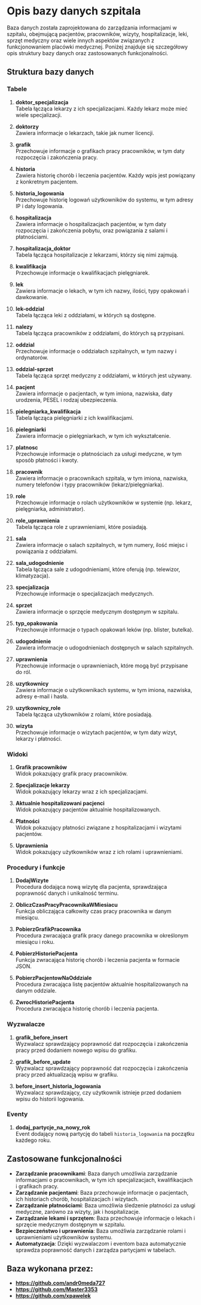 # Opis bazy danych szpitala

Baza danych została zaprojektowana do zarządzania informacjami w szpitalu, obejmującą pacjentów, pracowników, wizyty, hospitalizacje, leki, sprzęt medyczny oraz wiele innych aspektów związanych z funkcjonowaniem placówki medycznej. Poniżej znajduje się szczegółowy opis struktury bazy danych oraz zastosowanych funkcjonalności.

## Struktura bazy danych

### Tabele

1. **doktor_specjalizacja**  
   Tabela łącząca lekarzy z ich specjalizacjami. Każdy lekarz może mieć wiele specjalizacji.

2. **doktorzy**  
   Zawiera informacje o lekarzach, takie jak numer licencji.

3. **grafik**  
   Przechowuje informacje o grafikach pracy pracowników, w tym daty rozpoczęcia i zakończenia pracy.

4. **historia**  
   Zawiera historię chorób i leczenia pacjentów. Każdy wpis jest powiązany z konkretnym pacjentem.

5. **historia_logowania**  
   Przechowuje historię logowań użytkowników do systemu, w tym adresy IP i daty logowania.

6. **hospitalizacja**  
   Zawiera informacje o hospitalizacjach pacjentów, w tym daty rozpoczęcia i zakończenia pobytu, oraz powiązania z salami i płatnościami.

7. **hospitalizacja_doktor**  
   Tabela łącząca hospitalizacje z lekarzami, którzy się nimi zajmują.

8. **kwalifikacja**  
   Przechowuje informacje o kwalifikacjach pielęgniarek.

9. **lek**  
   Zawiera informacje o lekach, w tym ich nazwy, ilości, typy opakowań i dawkowanie.

10. **lek-oddzial**  
    Tabela łącząca leki z oddziałami, w których są dostępne.

11. **nalezy**  
    Tabela łącząca pracowników z oddziałami, do których są przypisani.

12. **oddzial**  
    Przechowuje informacje o oddziałach szpitalnych, w tym nazwy i ordynatorów.

13. **oddzial-sprzet**  
    Tabela łącząca sprzęt medyczny z oddziałami, w których jest używany.

14. **pacjent**  
    Zawiera informacje o pacjentach, w tym imiona, nazwiska, daty urodzenia, PESEL i rodzaj ubezpieczenia.

15. **pielegniarka_kwalifikacja**  
    Tabela łącząca pielęgniarki z ich kwalifikacjami.

16. **pielegniarki**  
    Zawiera informacje o pielęgniarkach, w tym ich wykształcenie.

17. **platnosc**  
    Przechowuje informacje o płatnościach za usługi medyczne, w tym sposób płatności i kwoty.

18. **pracownik**  
    Zawiera informacje o pracownikach szpitala, w tym imiona, nazwiska, numery telefonów i typy pracowników (lekarz/pielęgniarka).

19. **role**  
    Przechowuje informacje o rolach użytkowników w systemie (np. lekarz, pielęgniarka, administrator).

20. **role_uprawnienia**  
    Tabela łącząca role z uprawnieniami, które posiadają.

21. **sala**  
    Zawiera informacje o salach szpitalnych, w tym numery, ilość miejsc i powiązania z oddziałami.

22. **sala_udogodnienie**  
    Tabela łącząca sale z udogodnieniami, które oferują (np. telewizor, klimatyzacja).

23. **specjalizacja**  
    Przechowuje informacje o specjalizacjach medycznych.

24. **sprzet**  
    Zawiera informacje o sprzęcie medycznym dostępnym w szpitalu.

25. **typ_opakowania**  
    Przechowuje informacje o typach opakowań leków (np. blister, butelka).

26. **udogodnienie**  
    Zawiera informacje o udogodnieniach dostępnych w salach szpitalnych.

27. **uprawnienia**  
    Przechowuje informacje o uprawnieniach, które mogą być przypisane do ról.

28. **uzytkownicy**  
    Zawiera informacje o użytkownikach systemu, w tym imiona, nazwiska, adresy e-mail i hasła.

29. **uzytkownicy_role**  
    Tabela łącząca użytkowników z rolami, które posiadają.

30. **wizyta**  
    Przechowuje informacje o wizytach pacjentów, w tym daty wizyt, lekarzy i płatności.

### Widoki

1. **Grafik pracowników**  
   Widok pokazujący grafik pracy pracowników.

2. **Specjalizacje lekarzy**  
   Widok pokazujący lekarzy wraz z ich specjalizacjami.

3. **Aktualnie hospitalizowani pacjenci**  
   Widok pokazujący pacjentów aktualnie hospitalizowanych.

4. **Płatności**  
   Widok pokazujący płatności związane z hospitalizacjami i wizytami pacjentów.

5. **Uprawnienia**  
   Widok pokazujący użytkowników wraz z ich rolami i uprawnieniami.

### Procedury i funkcje

1. **DodajWizyte**  
   Procedura dodająca nową wizytę dla pacjenta, sprawdzająca poprawność danych i unikalność terminu.

2. **ObliczCzasPracyPracownikaWMiesiacu**  
   Funkcja obliczająca całkowity czas pracy pracownika w danym miesiącu.

3. **PobierzGrafikPracownika**  
   Procedura zwracająca grafik pracy danego pracownika w określonym miesiącu i roku.

4. **PobierzHistoriePacjenta**  
   Funkcja zwracająca historię chorób i leczenia pacjenta w formacie JSON.

5. **PobierzPacjentowNaOddziale**  
   Procedura zwracająca listę pacjentów aktualnie hospitalizowanych na danym oddziale.

6. **ZwrocHistoriePacjenta**  
   Procedura zwracająca historię chorób i leczenia pacjenta.

### Wyzwalacze

1. **grafik_before_insert**  
   Wyzwalacz sprawdzający poprawność dat rozpoczęcia i zakończenia pracy przed dodaniem nowego wpisu do grafiku.

2. **grafik_before_update**  
   Wyzwalacz sprawdzający poprawność dat rozpoczęcia i zakończenia pracy przed aktualizacją wpisu w grafiku.

3. **before_insert_historia_logowania**  
   Wyzwalacz sprawdzający, czy użytkownik istnieje przed dodaniem wpisu do historii logowania.

### Eventy

1. **dodaj_partycje_na_nowy_rok**  
   Event dodający nową partycję do tabeli `historia_logowania` na początku każdego roku.

## Zastosowane funkcjonalności

- **Zarządzanie pracownikami**: Baza danych umożliwia zarządzanie informacjami o pracownikach, w tym ich specjalizacjach, kwalifikacjach i grafikach pracy.
- **Zarządzanie pacjentami**: Baza przechowuje informacje o pacjentach, ich historiach chorób, hospitalizacjach i wizytach.
- **Zarządzanie płatnościami**: Baza umożliwia śledzenie płatności za usługi medyczne, zarówno za wizyty, jak i hospitalizacje.
- **Zarządzanie lekami i sprzętem**: Baza przechowuje informacje o lekach i sprzęcie medycznym dostępnym w szpitalu.
- **Bezpieczeństwo i uprawnienia**: Baza umożliwia zarządzanie rolami i uprawnieniami użytkowników systemu.
- **Automatyzacja**: Dzięki wyzwalaczom i eventom baza automatycznie sprawdza poprawność danych i zarządza partycjami w tabelach.

## Baza wykonana przez: 
- **https://github.com/andr0meda727**
- **https://github.com/Master3353**
- **https://github.com/xpawelek**
